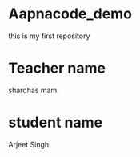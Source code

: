 # Aapnacode_demo
this is my first repository

# Teacher name
shardhas mam

# student name
Arjeet Singh 
